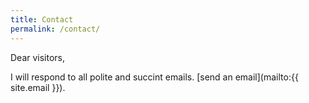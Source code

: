 ```yaml
---
title: Contact
permalink: /contact/
---
```


Dear visitors,

I will respond to all polite and succint emails. [send an email](mailto:{{ site.email }}).
